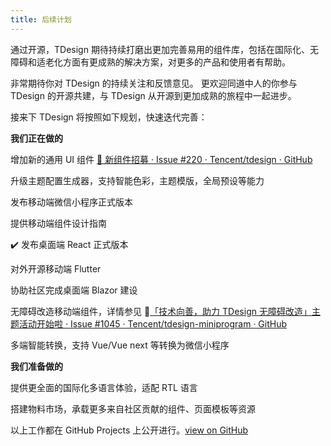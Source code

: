 ```yaml
---
title: 后续计划
---
```


通过开源，TDesign 期待持续打磨出更加完善易用的组件库，包括在国际化、无障碍和适老化方面有更成熟的解决方案，对更多的产品和使用者有帮助。

非常期待你对 TDesign 的持续关注和反馈意见。
更欢迎同道中人的你参与 TDesign 的开源共建，与 TDesign 从开源到更加成熟的旅程中一起进步。

接来下 TDesign 将按照如下规划，快速迭代完善：


**我们正在做的**

增加新的通用 UI 组件 [📌 新组件招募 · Issue #220 · Tencent/tdesign · GitHub](https://github.com/Tencent/tdesign/issues/220)

升级主题配置生成器，支持智能色彩，主题模版，全局预设等能力

发布移动端微信小程序正式版本

提供移动端组件设计指南

:heavy_check_mark: 发布桌面端 React 正式版本

对外开源移动端 Flutter 

协助社区完成桌面端 Blazor 建设

无障碍改造移动端组件，详情参见 📄[「技术向善，助力 TDesign 无障碍改造」主题活动开始啦 · Issue #1045 · Tencent/tdesign-miniprogram · GitHub](https://github.com/Tencent/tdesign-miniprogram/issues/1045)

多端智能转换，支持 Vue/Vue next 等转换为微信小程序

**我们准备做的**

提供更全面的国际化多语言体验，适配 RTL 语言

搭建物料市场，承载更多来自社区贡献的组件、页面模板等资源


以上工作都在 GitHub Projects 上公开进行。[view on GitHub](https://github.com/orgs/Tencent/projects/1/views/1)
